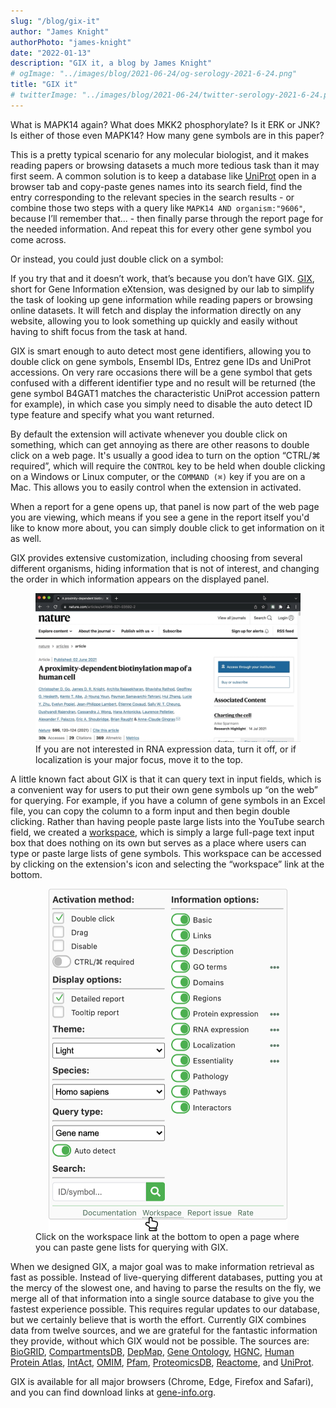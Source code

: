 ```yaml
---
slug: "/blog/gix-it"
author: "James Knight"
authorPhoto: "james-knight"
date: "2022-01-13"
description: "GIX it, a blog by James Knight"
# ogImage: "../images/blog/2021-06-24/og-serology-2021-6-24.png"
title: "GIX it"
# twitterImage: "../images/blog/2021-06-24/twitter-serology-2021-6-24.png"
---
```


What is MAPK14 again? What does MKK2 phosphorylate? Is it ERK or JNK? Is either of those even MAPK14? How many gene symbols are in this paper?

This is a pretty typical scenario for any molecular biologist, and it makes reading papers or browsing datasets a much more tedious task than it may first seem. A common solution is to keep a database like [UniProt](https://www.uniprot.org) open in a browser tab and copy-paste genes names into its search field, find the entry corresponding to the relevant species in the search results - or combine those two steps with a query like `MAPK14 AND organism:"9606"`, because I’ll remember that... - then finally parse through the report page for the needed information. And repeat this for every other gene symbol you come across.

Or instead, you could just double click on a symbol:

If you try that and it doesn’t work, that’s because you don’t have GIX. [GIX](https://gene-info.org), short for Gene Information eXtension, was designed by our lab to simplify the task of looking up gene information while reading papers or browsing online datasets. It will fetch and display the information directly on any website, allowing you to look something up quickly and easily without having to shift focus from the task at hand.

GIX is smart enough to auto detect most gene identifiers, allowing you to double click on gene symbols, Ensembl IDs, Entrez gene IDs and UniProt accessions. On very rare occasions there will be a gene symbol that gets confused with a different identifier type and no result will be returned (the gene symbol B4GAT1 matches the characteristic UniProt accession pattern for example), in which case you simply need to disable the auto detect ID type feature and specify what you want returned.

By default the extension will activate whenever you double click on something, which can get annoying as there are other reasons to double click on a web page. It's usually a good idea to turn on the option &ldquo;CTRL/⌘ required&rdquo;, which will require the `CONTROL` key to be held when double clicking on a Windows or Linux computer, or the `COMMAND (⌘)` key if you are on a Mac. This allows you to easily control when the extension in activated.

When a report for a gene opens up, that panel is now part of the web page you are viewing, which means if you see a gene in the report itself you'd like to know more about, you can simply double click to get information on it as well.

GIX provides extensive customization, including choosing from several different organisms, hiding information that is not of interest, and changing the order in which information appears on the displayed panel.

<figure>
<img alt="Customizing options with GIX" src="../images/blog/2022-01-13/options.gif">
<figcaption>
  If you are not interested in RNA expression data, turn it off, or if localization is your major focus, move it to the top.
</figcaption>
</figure>

A little known fact about GIX is that it can query text in input fields, which is a convenient way for users to put their own gene symbols up &ldquo;on the web&rdquo; for querying. For example, if you have a column of gene symbols in an Excel file, you can copy the column to a form input and then begin double clicking. Rather than having people paste large lists into the YouTube search field, we created a [workspace](https://gene-info.org/workspace), which is simply a large full-page text input box that does nothing on its own but serves as a place where users can type or paste large lists of gene symbols. This workspace can be accessed by clicking on the extension's icon and selecting the &ldquo;workspace&rdquo; link at the bottom.

<figure>
<div style="width: 382px; height: 548px; max-width: 100%; margin-left: auto; margin-right: auto">

![The workspace link](../images/blog/2022-01-13/workspace-link.png)

</div>
<figcaption>
  Click on the workspace link at the bottom to open a page where you can paste gene lists for querying with GIX.
</figcaption>
</figure>

When we designed GIX, a major goal was to make information retrieval as fast as possible. Instead of live-querying different databases, putting you at the mercy of the slowest one, and having to parse the results on the fly, we merge all of that information into a single source database to give you the fastest experience possible. This requires regular updates to our database, but we certainly believe that is worth the effort. Currently GIX combines data from twelve sources, and we are grateful for the fantastic information they provide, without which GIX would not be possible. The sources are: [BioGRID](thebiogrid.org), [CompartmentsDB](compartments.jensenlab.org), [DepMap](depmap.org), [Gene Ontology](www.geneontology.org), [HGNC](www.genenames.org), [Human Protein Atlas](www.proteinatlas.org), [IntAct](www.ebi.ac.uk/intact), [OMIM](www.omim.org), [Pfam](pfam.xfam.org), [ProteomicsDB](proteomicsdb.org), [Reactome](reactome.org), and [UniProt](www.uniprot.org).


GIX is available for all major browsers (Chrome, Edge, Firefox and Safari), and you can find download links at [gene-info.org](https://gene-info.org).